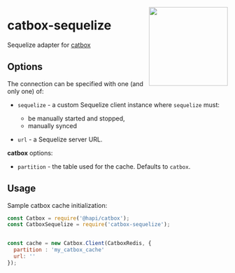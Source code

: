 <a href="http://hapijs.com"><img src="https://raw.githubusercontent.com/hapijs/assets/master/images/family.png" width="180px" align="right" /></a>

# catbox-sequelize

Sequelize adapter for [catbox](https://github.com/hapijs/catbox)

## Options

The connection can be specified with one (and only one) of:

- `sequelize` - a custom Sequelize client instance where `sequelize` must:
  - be manually started and stopped,
  - manually synced

- `url` - a Sequelize server URL.

**catbox** options:

- `partition` - the table used for the cache. Defaults to `catbox`.

## Usage

Sample catbox cache initialization:

```js
const Catbox = require('@hapi/catbox');
const CatboxSequelize = require('catbox-sequelize');


const cache = new Catbox.Client(CatboxRedis, {
  partition : 'my_catbox_cache'
  url: ''
});
```
